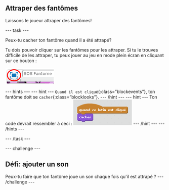 ## Attraper des fantômes

Laissons le joueur attraper des fantômes!

--- task ---

Peux-tu cacher ton fantôme quand il a été attrapé?

Tu dois pouvoir cliquer sur les fantômes pour les attraper. Si tu le trouves difficile de les attraper, tu peux jouer au jeu en mode plein écran en cliquant sur ce bouton :

![capture d'écran](images/ghost-fullscreen.png)

--- hints --- --- hint --- `Quand il est cliqué`{:class=”blockevents”}, ton fantôme doit se `cacher`{:class=”blocklooks”}. --- /hint --- --- hint --- Ton code devrait ressembler à ceci : ![screenshot](images/ghost-catch-code.png) --- /hint --- --- /hints ---

--- /task ---

--- challenge ---

## Défi: ajouter un son

Peux-tu faire que ton fantôme joue un son chaque fois qu'il est attrapé ? --- /challenge ---